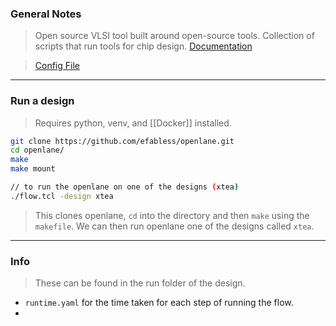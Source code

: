 
### General Notes

> Open source VLSI tool built around open-source tools.
> Collection of scripts that run tools for chip design.
> [Documentation](https://openlane.readthedocs.io/en/latest/)

>[Config File](https://github.com/The-OpenROAD-Project/OpenLane/blob/master/configuration/README.md)
---

### Run a design

> Requires python, venv, and [[Docker]] installed.

``` bash
git clone https://github.com/efabless/openlane.git
cd openlane/
make
make mount

// to run the openlane on one of the designs (xtea)
./flow.tcl -design xtea
```

> This clones openlane, `cd` into the directory and then `make` using the `makefile`.
> We can then run openlane one of the designs called `xtea`.

---

### Info

> These can be found in the run folder of the design.
* `runtime.yaml` for the time taken for each step of running the flow.
* 